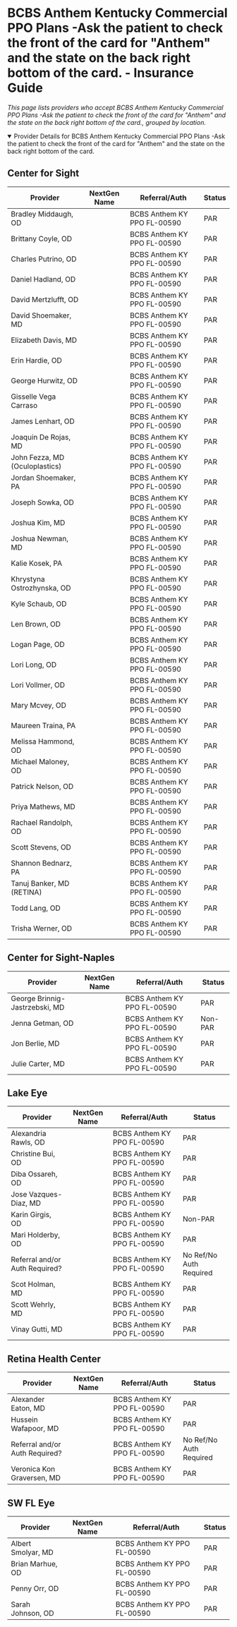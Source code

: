 # BCBS Anthem Kentucky Commercial PPO Plans -Ask the patient to check the front of the card for "Anthem" and the state on the back right bottom of the card. - Insurance Guide

*This page lists providers who accept BCBS Anthem Kentucky Commercial PPO Plans -Ask the patient to check the front of the card for "Anthem" and the state on the back right bottom of the card., grouped by location.*

<details open><summary>Provider Details for BCBS Anthem Kentucky Commercial PPO Plans -Ask the patient to check the front of the card for "Anthem" and the state on the back right bottom of the card.</summary>

## Center for Sight

| Provider | NextGen Name | Referral/Auth | Status |
|----------|-------------|--------------|--------|
| Bradley Middaugh, OD |  | BCBS Anthem KY PPO FL-00590 | PAR |
| Brittany Coyle, OD |  | BCBS Anthem KY PPO FL-00590 | PAR |
| Charles Putrino, OD |  | BCBS Anthem KY PPO FL-00590 | PAR |
| Daniel Hadland, OD |  | BCBS Anthem KY PPO FL-00590 | PAR |
| David Mertzlufft, OD |  | BCBS Anthem KY PPO FL-00590 | PAR |
| David Shoemaker, MD |  | BCBS Anthem KY PPO FL-00590 | PAR |
| Elizabeth Davis, MD |  | BCBS Anthem KY PPO FL-00590 | PAR |
| Erin Hardie, OD |  | BCBS Anthem KY PPO FL-00590 | PAR |
| George Hurwitz, OD |  | BCBS Anthem KY PPO FL-00590 | PAR |
| Gisselle Vega Carraso |  | BCBS Anthem KY PPO FL-00590 | PAR |
| James Lenhart, OD |  | BCBS Anthem KY PPO FL-00590 | PAR |
| Joaquin De Rojas, MD |  | BCBS Anthem KY PPO FL-00590 | PAR |
| John Fezza, MD (Oculoplastics) |  | BCBS Anthem KY PPO FL-00590 | PAR |
| Jordan Shoemaker, PA |  | BCBS Anthem KY PPO FL-00590 | PAR |
| Joseph Sowka, OD |  | BCBS Anthem KY PPO FL-00590 | PAR |
| Joshua Kim, MD |  | BCBS Anthem KY PPO FL-00590 | PAR |
| Joshua Newman, MD |  | BCBS Anthem KY PPO FL-00590 | PAR |
| Kalie Kosek, PA |  | BCBS Anthem KY PPO FL-00590 | PAR |
| Khrystyna Ostrozhynska, OD |  | BCBS Anthem KY PPO FL-00590 | PAR |
| Kyle Schaub, OD |  | BCBS Anthem KY PPO FL-00590 | PAR |
| Len Brown, OD |  | BCBS Anthem KY PPO FL-00590 | PAR |
| Logan Page, OD |  | BCBS Anthem KY PPO FL-00590 | PAR |
| Lori Long, OD |  | BCBS Anthem KY PPO FL-00590 | PAR |
| Lori Vollmer, OD |  | BCBS Anthem KY PPO FL-00590 | PAR |
| Mary Mcvey, OD |  | BCBS Anthem KY PPO FL-00590 | PAR |
| Maureen Traina, PA |  | BCBS Anthem KY PPO FL-00590 | PAR |
| Melissa Hammond, OD |  | BCBS Anthem KY PPO FL-00590 | PAR |
| Michael Maloney, OD |  | BCBS Anthem KY PPO FL-00590 | PAR |
| Patrick Nelson, OD |  | BCBS Anthem KY PPO FL-00590 | PAR |
| Priya Mathews, MD |  | BCBS Anthem KY PPO FL-00590 | PAR |
| Rachael Randolph, OD |  | BCBS Anthem KY PPO FL-00590 | PAR |
| Scott Stevens, OD |  | BCBS Anthem KY PPO FL-00590 | PAR |
| Shannon Bednarz, PA |  | BCBS Anthem KY PPO FL-00590 | PAR |
| Tanuj Banker, MD (RETINA) |  | BCBS Anthem KY PPO FL-00590 | PAR |
| Todd Lang, OD |  | BCBS Anthem KY PPO FL-00590 | PAR |
| Trisha Werner, OD |  | BCBS Anthem KY PPO FL-00590 | PAR |

## Center for Sight-Naples

| Provider | NextGen Name | Referral/Auth | Status |
|----------|-------------|--------------|--------|
| George Brinnig-Jastrzebski, MD |  | BCBS Anthem KY PPO FL-00590 | PAR |
| Jenna Getman, OD |  | BCBS Anthem KY PPO FL-00590 | Non-PAR |
| Jon Berlie, MD |  | BCBS Anthem KY PPO FL-00590 | PAR |
| Julie Carter, MD |  | BCBS Anthem KY PPO FL-00590 | PAR |

## Lake Eye 

| Provider | NextGen Name | Referral/Auth | Status |
|----------|-------------|--------------|--------|
| Alexandria Rawls, OD |  | BCBS Anthem KY PPO FL-00590 | PAR |
| Christine Bui, OD |  | BCBS Anthem KY PPO FL-00590 | PAR |
| Diba Ossareh, OD |  | BCBS Anthem KY PPO FL-00590 | PAR |
| Jose Vazques-Diaz, MD |  | BCBS Anthem KY PPO FL-00590 | PAR |
| Karin Girgis, OD |  | BCBS Anthem KY PPO FL-00590 | Non-PAR |
| Mari Holderby, OD |  | BCBS Anthem KY PPO FL-00590 | PAR |
| Referral and/or Auth Required? |  | BCBS Anthem KY PPO FL-00590 | No Ref/No Auth Required |
| Scot Holman, MD |  | BCBS Anthem KY PPO FL-00590 | PAR |
| Scott Wehrly, MD |  | BCBS Anthem KY PPO FL-00590 | PAR |
| Vinay Gutti, MD |  | BCBS Anthem KY PPO FL-00590 | PAR |

## Retina Health Center

| Provider | NextGen Name | Referral/Auth | Status |
|----------|-------------|--------------|--------|
| Alexander Eaton, MD |  | BCBS Anthem KY PPO FL-00590 | PAR |
| Hussein Wafapoor, MD |  | BCBS Anthem KY PPO FL-00590 | PAR |
| Referral and/or Auth Required? |  | BCBS Anthem KY PPO FL-00590 | No Ref/No Auth Required |
| Veronica Kon Graversen, MD |  | BCBS Anthem KY PPO FL-00590 | PAR |

## SW FL Eye

| Provider | NextGen Name | Referral/Auth | Status |
|----------|-------------|--------------|--------|
| Albert Smolyar, MD |  | BCBS Anthem KY PPO FL-00590 | PAR |
| Brian Marhue, OD |  | BCBS Anthem KY PPO FL-00590 | PAR |
| Penny Orr, OD |  | BCBS Anthem KY PPO FL-00590 | PAR |
| Sarah Johnson, OD |  | BCBS Anthem KY PPO FL-00590 | PAR |

</details>

